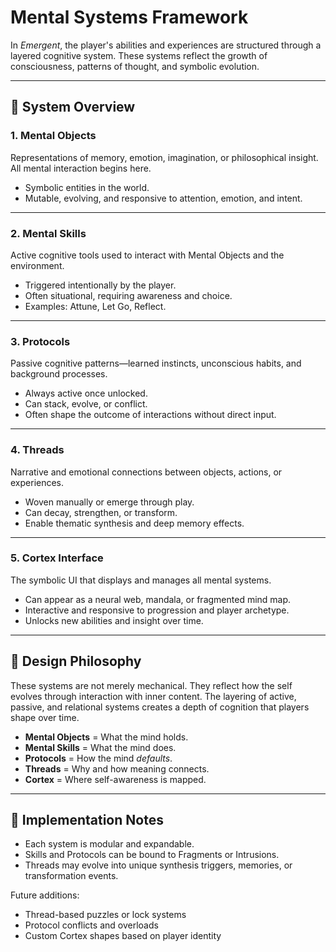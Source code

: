 # Mental Systems Framework

In *Emergent*, the player's abilities and experiences are structured through a layered cognitive system. These systems reflect the growth of consciousness, patterns of thought, and symbolic evolution.

---

## 🌌 System Overview

### 1. **Mental Objects**
Representations of memory, emotion, imagination, or philosophical insight. All mental interaction begins here.

- Symbolic entities in the world.
- Mutable, evolving, and responsive to attention, emotion, and intent.

---

### 2. **Mental Skills**
Active cognitive tools used to interact with Mental Objects and the environment.

- Triggered intentionally by the player.
- Often situational, requiring awareness and choice.
- Examples: Attune, Let Go, Reflect.

---

### 3. **Protocols**
Passive cognitive patterns—learned instincts, unconscious habits, and background processes.

- Always active once unlocked.
- Can stack, evolve, or conflict.
- Often shape the outcome of interactions without direct input.

---

### 4. **Threads**
Narrative and emotional connections between objects, actions, or experiences.

- Woven manually or emerge through play.
- Can decay, strengthen, or transform.
- Enable thematic synthesis and deep memory effects.

---

### 5. **Cortex Interface**
The symbolic UI that displays and manages all mental systems.

- Can appear as a neural web, mandala, or fragmented mind map.
- Interactive and responsive to progression and player archetype.
- Unlocks new abilities and insight over time.

---

## 🧠 Design Philosophy

These systems are not merely mechanical. They reflect how the self evolves through interaction with inner content. The layering of active, passive, and relational systems creates a depth of cognition that players shape over time.

- **Mental Objects** = What the mind holds.
- **Mental Skills** = What the mind does.
- **Protocols** = How the mind *defaults*.
- **Threads** = Why and how meaning connects.
- **Cortex** = Where self-awareness is mapped.

---

## 🧪 Implementation Notes

- Each system is modular and expandable.
- Skills and Protocols can be bound to Fragments or Intrusions.
- Threads may evolve into unique synthesis triggers, memories, or transformation events.

Future additions:
- Thread-based puzzles or lock systems
- Protocol conflicts and overloads
- Custom Cortex shapes based on player identity
